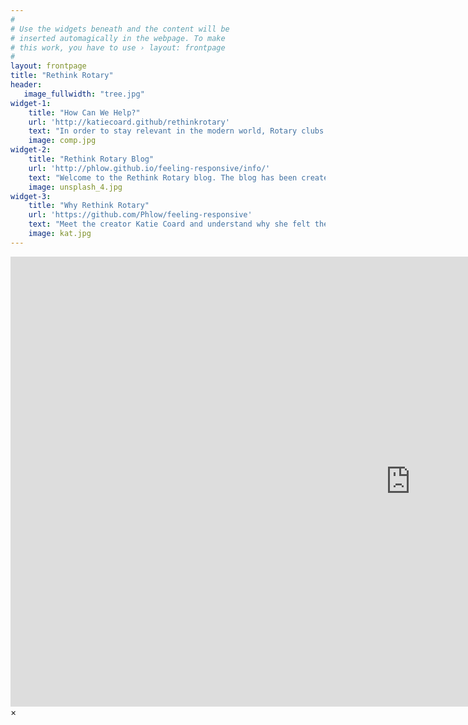 ```yaml
---
#
# Use the widgets beneath and the content will be
# inserted automagically in the webpage. To make
# this work, you have to use › layout: frontpage
#
layout: frontpage
title: "Rethink Rotary"
header:
   image_fullwidth: "tree.jpg"
widget-1:
    title: "How Can We Help?"
    url: 'http://katiecoard.github/rethinkrotary'
    text: "In order to stay relevant in the modern world, Rotary clubs and Rotarians worldwide need to be open to change. However, sometimes it's hard to know where to go for the right advice. That's where Rethink Rotary comes in!<br><br>We can recommend a multitude of services to help Rotary clubs embrace the change and make sure it works for them. Some popular services are website design, social media management, workshops and our special Club Health Check."
    image: comp.jpg
widget-2:
    title: "Rethink Rotary Blog"
    url: 'http://phlow.github.io/feeling-responsive/info/'
    text: "Welcome to the Rethink Rotary blog. The blog has been created to encourage conversation amongst Rotarians on how to change their club for the better while retaining what makes Rotary Rotary. <br><br>Posts focus on things such as rethinking meeting structure, improving your club website, managing social media and generally looking at your club critically for the aspects that need to be improved."
    image: unsplash_4.jpg
widget-3:
    title: "Why Rethink Rotary"
    url: 'https://github.com/Phlow/feeling-responsive'
    text: "Meet the creator Katie Coard and understand why she felt the need to create the Rethink Rotary blog. The goal is to make Rotary the best it can be so future generations can enjoy all it offers and provides to the world.<br><br> Her Rotary experience coming through the new generations program and professional experience as an online content manager place her in a great position to create a safe space where Rotarians and Rotary clubs can ask the questions they want to ask. "
    image: kat.jpg
---
```


<div id="videoModal" class="reveal-modal large" data-reveal="">
  <div class="flex-video widescreen vimeo" style="display: block;">
    <iframe width="1280" height="720" src="https://www.youtube.com/embed/3b5zCFSmVvU" frameborder="0" allowfullscreen></iframe>
  </div>
  <a class="close-reveal-modal">&#215;</a>
</div>